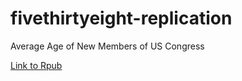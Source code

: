 # fivethirtyeight-replication
Average Age of New Members of US Congress

[Link to Rpub](http://rpubs.com/nschrage/fivethirtyeight_replication)
